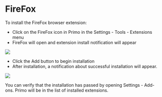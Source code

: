 # FireFox

To install the FireFox browser extension:&#x20;

* Click on the FireFox icon in Primo in the Settings - Tools - Extensions menu
* FireFox will open and extension install notification will appear

![](../../../.gitbook/assets/setup\_ff1.png)

* Click the Add button to begin installation
* After installation, a notification about successful installation will appear.

![](../../../.gitbook/assets/setup\_ff2.png)

You can verify that the installation has passed by opening Settings - Add-ons.  Primo will be in the list of installed extensions.
